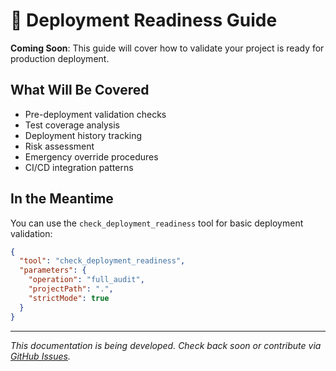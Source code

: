 # 🚀 Deployment Readiness Guide

**Coming Soon**: This guide will cover how to validate your project is ready for production deployment.

## What Will Be Covered

- Pre-deployment validation checks
- Test coverage analysis
- Deployment history tracking
- Risk assessment
- Emergency override procedures
- CI/CD integration patterns

## In the Meantime

You can use the `check_deployment_readiness` tool for basic deployment validation:

```json
{
  "tool": "check_deployment_readiness",
  "parameters": {
    "operation": "full_audit",
    "projectPath": ".",
    "strictMode": true
  }
}
```

---

_This documentation is being developed. Check back soon or contribute via [GitHub Issues](https://github.com/tosin2013/mcp-adr-analysis-server/issues)._
